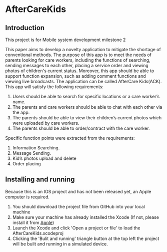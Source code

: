 # AfterCareKids

## Introduction
This project is for Mobile system development milestone 2

This paper aims to develop a novelty application to mitigate the shortage of conventional methods. The purpose of this app is to meet the needs of parents looking for care workers, including the functions of searching, sending messages to each other, placing a service order and viewing photos of children's current status. Moreover, this app should be able to support function expansion, such as adding comment functions and viewing live broadcasts. The application can be called AfterCare Kids(ACK). This app will satisfy the following requirements:
  1. Users should be able to search for specific locations or a care worker’s name.
  2. The parents and care workers should be able to chat with each other via the app.
  3. The parents should be able to view their children’s current photos which were uploaded by care workers.
  4. The parents should be able to order/contract with the care worker.

Specific function points were extracted from the requirements:
  1. Information Searching.
  2. Message Sending.
  3. Kid’s photos upload and delete
  4. Order placing

## Installing and running
Because this is an IOS project and has not been released yet, an Apple computer is required.
  1. You should download the project file from GitHub into your local machine
  2. Make sure your machine has already installed the Xcode (If not, please install it from [Apple](https://developer.apple.com/xcode/ ))
  3. Launch the Xcode and click 'Open a project or file' to load the AfterCareKids.xcodeproj
  4. Clicking the 'Bulit and running' triangle button at the top left the project will be built and running in a simulated device.
